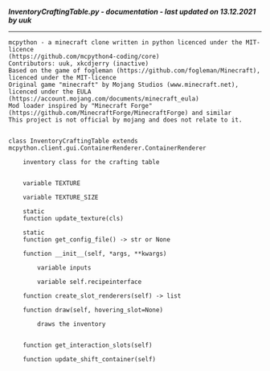 ***InventoryCraftingTable.py - documentation - last updated on 13.12.2021 by uuk***
___

    mcpython - a minecraft clone written in python licenced under the MIT-licence 
    (https://github.com/mcpython4-coding/core)
    Contributors: uuk, xkcdjerry (inactive)
    Based on the game of fogleman (https://github.com/fogleman/Minecraft), licenced under the MIT-licence
    Original game "minecraft" by Mojang Studios (www.minecraft.net), licenced under the EULA
    (https://account.mojang.com/documents/minecraft_eula)
    Mod loader inspired by "Minecraft Forge" (https://github.com/MinecraftForge/MinecraftForge) and similar
    This project is not official by mojang and does not relate to it.


    class InventoryCraftingTable extends mcpython.client.gui.ContainerRenderer.ContainerRenderer
        
        inventory class for the crafting table


        variable TEXTURE

        variable TEXTURE_SIZE

        static
        function update_texture(cls)

        static
        function get_config_file() -> str or None

        function __init__(self, *args, **kwargs)

            variable inputs

            variable self.recipeinterface

        function create_slot_renderers(self) -> list

        function draw(self, hovering_slot=None)
            
            draws the inventory


        function get_interaction_slots(self)

        function update_shift_container(self)